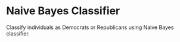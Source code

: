 # Naive Bayes Classifier
Classify individuals as Democrats or Republicans using Naive Bayes classifier.
